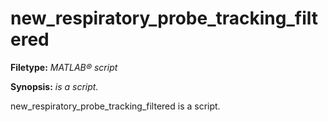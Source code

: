 # new_respiratory_probe_tracking_filtered

**Filetype:** _MATLAB&reg; script_

**Synopsis:** _is a script._

new_respiratory_probe_tracking_filtered is a script.

